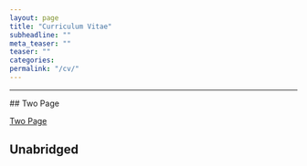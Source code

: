```yaml
---
layout: page
title: "Curriculum Vitae"
subheadline: ""
meta_teaser: ""
teaser: ""
categories:
permalink: "/cv/"
---
```

<!--more-->
<hr>
## Two Page

<a href='www.google.com' target="_blank">Two Page</a>

## Unabridged

